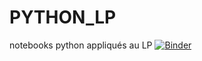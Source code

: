 # PYTHON_LP
notebooks python appliqués au LP
[![Binder](https://mybinder.org/badge_logo.svg)](https://mybinder.org/v2/gh/Python_intro1_variables_fonctions.ipynb/master)
